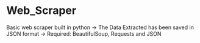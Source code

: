 # Web_Scraper
Basic web scraper built in python
-> The Data Extracted has been saved in JSON format
-> Required: BeautifulSoup, Requests and JSON
